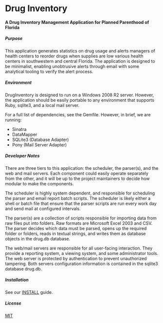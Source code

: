 Drug Inventory
==================================

#### A Drug Inventory Management Application for Planned Parenthood of Florida

##### Purpose

This application generates statistics on drug usage and alerts managers
of health centers to reorder drugs when supplies are low various health
centers in southwestern and central Florida.  The application is designed
to be minimalist, enabling unobtrusive alerts through email with some
analytical tooling to verify the alert process.

##### Environment

DrugInventory is designed to run on a Windows 2008 R2 server.  However,
the application should be easily portable to any environment that supports
Ruby, sqlite3, and a local mail server.

For a full list of dependencies, see the Gemfile.  However, in brief,
we are running:
 - Sinatra
 - DataMapper
 - SQLite3 (Database Adapter)
 - Pony (Mail Server Adapter)

##### Developer Notes

There are three tiers to this application: the scheduler, the parser(s), and
the web and mail servers.  Each component could easily operate separately from
the other, and it will be up to the project maintainers to decide how modular
to make the components.

The scheduler is highly system dependent, and responsible for scheduling the
parser and email report batch scripts.  The scheduler is likely either a shell
or batch file that ensure that the parser scripts are run every work day and
send mail at configured intervals.

The parser(s) are a collection of scripts responsible for importing data from
raw files put into folders.  Raw formats are Microsoft Excel 2003 and CSV.  The
parser decides which data must be parsed, opens up the required folder or folders,
reads in textual strings, and writes them as database objects in the drug.db
database.

The web/mail servers are responsible for all user-facing interaction.  They
provide a reporting system, a viewing system, and some administrator tools.
The web server is protected by authentication to prevent unauthorized tampering.
Both servers configuration information is contained in the sqlite3 database
drug.db.


##### Installation

See our [INSTALL](./INSTALL.md) guide.

##### License

[MIT](./LICENSE.md)

